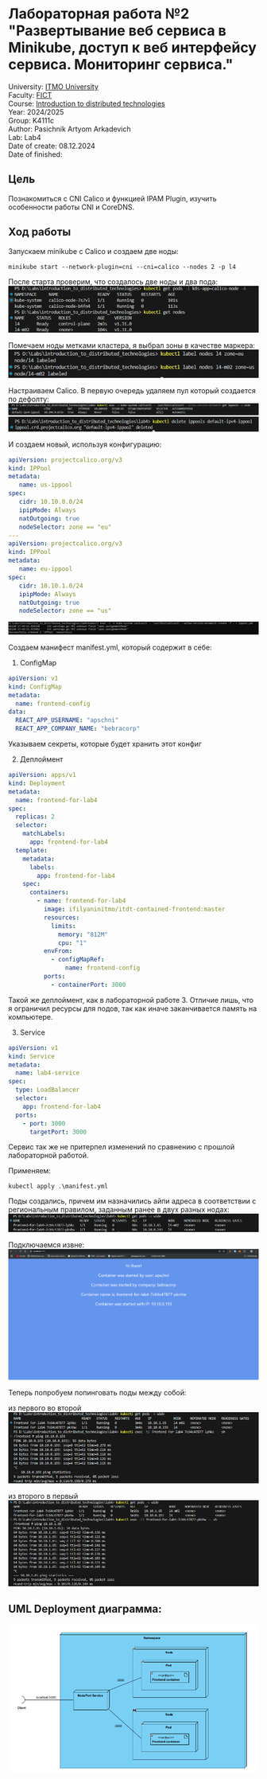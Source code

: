 # Лабораторная работа №2 "Развертывание веб сервиса в Minikube, доступ к веб интерфейсу сервиса. Мониторинг сервиса."

University: [ITMO University](https://itmo.ru/ru/)\
Faculty: [FICT](https://fict.itmo.ru)\
Course: [Introduction to distributed technologies](https://github.com/itmo-ict-faculty/introduction-to-distributed-technologies)\
Year: 2024/2025\
Group: K4111c\
Author: Pasichnik Artyom Arkadevich\
Lab: Lab4\
Date of create: 08.12.2024\
Date of finished: 


## Цель
Познакомиться с CNI Calico и функцией IPAM Plugin, изучить особенности работы CNI и CoreDNS.

## Ход работы

Запускаем minikube с Calico и создаем две ноды:
```
minikube start --network-plugin=cni --cni=calico --nodes 2 -p l4
```

После старта проверим, что создалось две ноды и два пода:
![content/image1.png](content/image1.png)

Помечаем ноды метками кластера, я выбрал зоны в качестве маркера:
![content/image2.png](content/image2.png)

Настраиваем Calico. В первую очередь удаляем пул который создается по дефолту:
![content/image3.png](content/image3.png)
![content/image4.png](content/image4.png)

И создаем новый, используя конфигурацию:
```yml
apiVersion: projectcalico.org/v3
kind: IPPool
metadata:
   name: us-ippool
spec:
   cidr: 10.10.0.0/24
   ipipMode: Always
   natOutgoing: true
   nodeSelector: zone == "eu"
---
apiVersion: projectcalico.org/v3
kind: IPPool
metadata:
   name: eu-ippool
spec:
   cidr: 10.10.1.0/24
   ipipMode: Always
   natOutgoing: true
   nodeSelector: zone == "us"
```
![content/image5.png](content/image5.png)

Создаем манифест manifest.yml, который содержит в себе:

1. ConfigMap

```yml
apiVersion: v1
kind: ConfigMap
metadata:
  name: frontend-config
data:
  REACT_APP_USERNAME: "apschni"
  REACT_APP_COMPANY_NAME: "bebracorp"
```

Указываем секреты, которые будет хранить этот конфиг

2. Деплоймент
```yml
apiVersion: apps/v1
kind: Deployment
metadata:
  name: frontend-for-lab4
spec:
  replicas: 2
  selector:
    matchLabels:
      app: frontend-for-lab4
  template:
    metadata:
      labels:
        app: frontend-for-lab4
    spec:
      containers:
        - name: frontend-for-lab4
          image: ifilyaninitmo/itdt-contained-frontend:master
          resources: 
            limits:
              memory: "812M"
              cpu: "1"
          envFrom:
            - configMapRef:
                name: frontend-config
          ports:
            - containerPort: 3000
```

Такой же деплоймент, как в лабораторной работе 3. Отличие лишь, что я ограничил ресурсы для подов, так как иначе заканчивается память на компьютере.

3. Service
```yml
apiVersion: v1
kind: Service
metadata:
  name: lab4-service
spec:
  type: LoadBalancer
  selector:
    app: frontend-for-lab4
  ports:
    - port: 3000
      targetPort: 3000
```

Сервис так же не притерпел изменений по сравнению с прошлой лабораторной работой.

Применяем:
```
kubectl apply .\manifest.yml
```

Поды создались, причем им назначились айпи адреса в соответствии с региональным правилом, заданным ранее в двух разных нодах:
![content/image6.png](content/image6.png)

Подключаемся извне:
![content/image8.png](content/image8.png)

Теперь попробуем попинговать поды между собой:

из первого во второй
![content/image9.png](content/image9.png)

из второго в первый
![content/image10.png](content/image10.png)

## UML Deployment диаграмма:

![content/image7.png](content/image7.png)